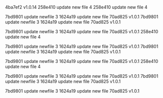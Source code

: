 4ba7ef2 v1.0.14
258e410 update new file 4
258e410 update new file 4



7bd9801 update newfile 3
1624a19 update new file
70ad825 v1.0.1
7bd9801 update newfile 3
1624a19 update new file
70ad825 v1.0.1



7bd9801 update newfile 3
1624a19 update new file
70ad825 v1.0.1
258e410 update new file 4



7bd9801 update newfile 3
1624a19 update new file
70ad825 v1.0.1
7bd9801 update newfile 3
1624a19 update new file
70ad825 v1.0.1



7bd9801 update newfile 3
1624a19 update new file
70ad825 v1.0.1
258e410 update new file 4



7bd9801 update newfile 3
1624a19 update new file
70ad825 v1.0.1
7bd9801 update newfile 3
1624a19 update new file
70ad825 v1.0.1



7bd9801 update newfile 3
1624a19 update new file
70ad825 v1.0.1
